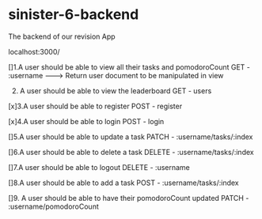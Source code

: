 # sinister-6-backend
The backend of our revision App



localhost:3000/

[]1.A user should be able to view all their tasks and pomodoroCount
GET - :username
---> Return user document to be manipulated in view

2. A user should be able to view the leaderboard
GET - users

[x]3.A user should be able to register
POST - register


[x]4.A user should be able to login
POST - login


[]5.A user should be able to update a task
PATCH - :username/tasks/:index


[]6.A user should be able to delete a task
DELETE - :username/tasks/:index

[]7.A user should be able to logout
DELETE - :username

[]8.A user should be able to add a task
POST - :username/tasks/:index

[]9. A user should be able to have their pomodoroCount updated
PATCH - :username/pomodoroCount
